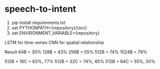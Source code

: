 # speech-to-intent

1. pip install requirements.txt
2. set PYTHONPATH={repository}/{src}
3. set ENVIRONMENT_VARIABLE={repository}

LSTM for time-series
CNN for spatial relationship

Result
64B = 30%
128B = 43%
256B = 55%
512B = 74%
1024B = 79%

512B + 16C = 83%, 77%
512B + 32C = 74%, 65%
512B + 64C = 55%, 50%


